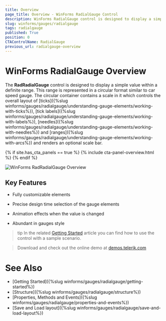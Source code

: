 ```yaml
---
title: Overview
page_title: Overview - WinForms RadialGauge Control
description: WinForms RadialGauge control is designed to display a simple value within a definite range. 
slug: winforms/gauges/radialgauge
tags: radialgauge
published: True
position: 0
CTAControlName: RadialGauge
previous_url: radialgauge-overview
---
```


# WinForms RadialGauge Overview

The __RadRadialGauge__ control is designed to display a simple value within a definite range. This range is represented in a circular format similar to car speed gauge. The circular container contains a scale in it which controls the overall layout of [ticks]({%slug winforms/gauges/radialgauge/understanding-gauge-elements/working-with-ticks%}), [tick labels]({%slug winforms/gauges/radialgauge/understanding-gauge-elements/working-with-labels%}), [needles]({%slug winforms/gauges/radialgauge/understanding-gauge-elements/working-with-needles%}) and [ranges]({%slug winforms/gauges/radialgauge/understanding-gauge-elements/working-with-arcs%}) and renders an optional scale bar.

{% if site.has_cta_panels == true %}
{% include cta-panel-overview.html %}
{% endif %}

![WinForms RadRadialGauge Overview](images/radialgauge-overview001.gif)

## Key Features

* Fully customizable elements

* Precise design time selection of the gauge elements

* Animation effects when the value is changed

* Abundant in gauges style

>tip In the related [Getting Started](https://docs.telerik.com/devtools/winforms/controls/gauges/radialgauge/getting-started) article you can find how to use the control with a sample scenario.

> Download and check out the online demo at [demos.telerik.com](https://telerik-winforms-demos.s3.amazonaws.com/TelerikWinFormsExamplesLauncher.exe)

# See Also

* [Getting Started]({%slug winforms/gauges/radialgauge/getting-started%})
* [Structure]({%slug winforms/gauges/radialgauge/structure%})
* [Properties, Methods and Events]({%slug winforms/gauges/radialgauge/properties-and-events%})
* [Save and Load layout]({%slug winforms/gauges/radialgauge/save-and-load-layout%})
